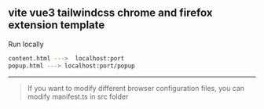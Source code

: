 ## vite vue3 tailwindcss chrome and firefox extension template 


Run locally

```bash
content.html --->  localhost:port
popup.html ---> localhost:port/popup
```

-----


> If you want to modify different browser configuration files, you can modify manifest.ts  in src folder
